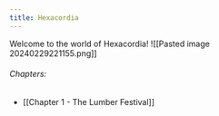 ```yaml
---
title: Hexacordia
---
```

Welcome to the world of Hexacordia!
![[Pasted image 20240229221155.png]]
###### Chapters:
- [[Chapter 1 - The Lumber Festival]]
